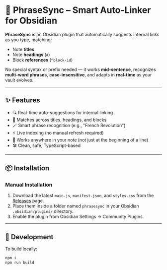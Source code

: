 # 🧠 PhraseSync – Smart Auto-Linker for Obsidian

**PhraseSync** is an Obsidian plugin that automatically suggests internal links as you type, matching:
- Note **titles**
- Note **headings** (`#`)
- Block **references** (`^block-id`)

No special syntax or prefix needed — it works **mid-sentence**, recognizes **multi-word phrases**, **case-insensitive**, and adapts in **real-time** as your vault evolves.

---

## ✨ Features

- 🔍 Real-time auto-suggestions for internal linking
- 🧭 Matches across titles, headings, and blocks
- 🪄 Smart phrase recognition (e.g., "French Revolution")
- ⚡ Live indexing (no manual refresh required)
- 🧠 Works anywhere in your note (not just at the beginning of a line)
- 🛠️ Clean, safe, TypeScript-based

---

## 📦 Installation

### Manual Installation

1. Download the latest `main.js`, `manifest.json`, and `styles.css` from the [Releases](https://github.com/digvijay-s-todiwal/phrasesync/releases) page.
2. Place them inside a folder named `phrasesync` in your Obsidian `.obsidian/plugins/` directory.
3. Enable the plugin from Obsidian Settings → Community Plugins.

---

## 🧪 Development

To build locally:

```bash
npm i
npm run build
